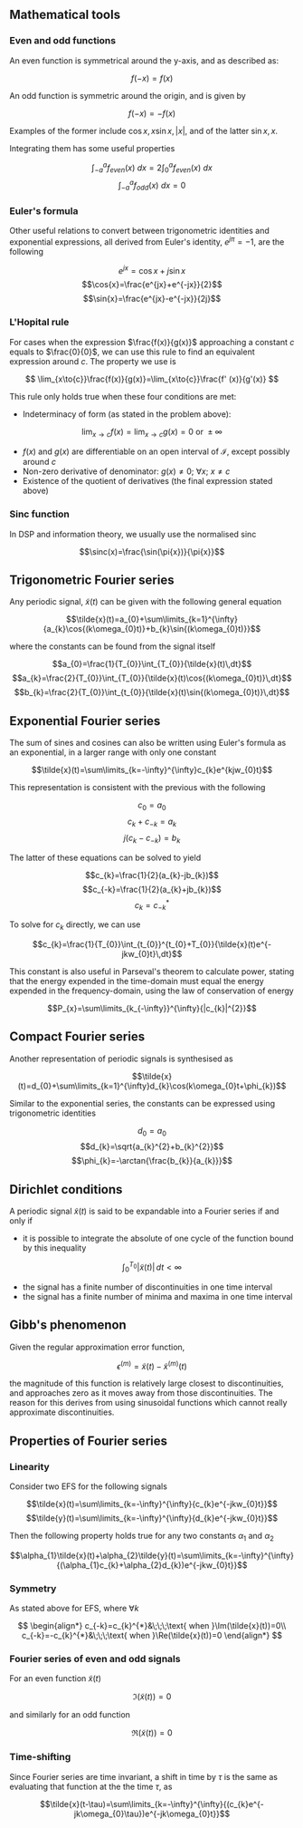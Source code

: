 ## Mathematical tools

### Even and odd functions

An even function is symmetrical around the y-axis, and as described as:

$$f(-x)=f(x)$$

An odd function is symmetric around the origin, and is given by

$$f(-x)=-f(x)$$

Examples of the former include $\cos{x},\, x\sin{x},\, |x|$, and of the latter $\sin{x},\, x$.

Integrating them has some useful properties

$$\int_{-a}^{a}f_{even}(x)\ dx=2\int_{0}^{a}f_{even}(x)\ dx$$
$$\int_{-a}^{a}f_{odd}(x)\ dx=0$$

### Euler's formula

Other useful relations to convert between trigonometric identities and exponential expressions, all derived from Euler's identity, $e^{j\pi}=-1$, are the following

$$e^{jx}=\cos{x}+j\sin{x}$$
$$\cos{x}=\frac{e^{jx}+e^{-jx}}{2}$$
$$\sin{x}=\frac{e^{jx}-e^{-jx}}{2j}$$

### L'Hopital rule

For cases when the expression $\frac{f(x)}{g(x)}$ approaching a constant $c$ equals to $\frac{0}{0}$, we can use this rule to find an equivalent expression around $c$. The property we use is

$$
\lim_{x\to{c}}\frac{f(x)}{g(x)}=\lim_{x\to{c}}\frac{f'
(x)}{g'(x)}
$$

This rule only holds true when these four conditions are met:

- Indeterminacy of form (as stated in the problem above):

$$
\lim_{x\to{c}}{f(x)}=\lim_{x\to{c}}{g(x)}=0\text{ or }\pm\infty
$$

- $f(x)$ and $g(x)$ are differentiable on an open interval of $\mathcal{I}$, except possibly around $c$
- Non-zero derivative of denominator: $g(x)\ne{0}$; $\forall{x}$; $x\ne{c}$
- Existence of the quotient of derivatives (the final expression stated above)

### Sinc function

In DSP and information theory, we usually use the normalised sinc

$$\sinc(x)=\frac{\sin(\pi{x})}{\pi{x}}$$

## Trigonometric Fourier series

Any periodic signal, $\tilde{x}(t)$ can be given with the following general equation

$$\tilde{x}(t)=a_{0}+\sum\limits_{k=1}^{\infty}{a_{k}\cos{(k\omega_{0}t)}+b_{k}\sin{(k\omega_{0}t)}}$$

where the constants can be found from the signal itself

$$a_{0}=\frac{1}{T_{0}}\int_{T_{0}}{\tilde{x}(t)\,dt}$$
$$a_{k}=\frac{2}{T_{0}}\int_{T_{0}}{\tilde{x}(t)\cos{(k\omega_{0}t)}\,dt}$$
$$b_{k}=\frac{2}{T_{0}}\int_{t_{0}}{\tilde{x}(t)\sin{(k\omega_{0}t)}\,dt}$$

## Exponential Fourier series

The sum of sines and cosines can also be written using Euler's formula as an exponential, in a larger range with only one constant

$$\tilde{x}(t)=\sum\limits_{k=-\infty}^{\infty}c_{k}e^{kjw_{0}t}$$

This representation is consistent with the previous with the following

$$c_{0}=a_{0}$$
$$c_{k}+c_{-k}=a_{k}$$
$$j(c_{k}-c_{-k})=b_{k}$$

The latter of these equations can be solved to yield

$$c_{k}=\frac{1}{2}(a_{k}-jb_{k})$$
$$c_{-k}=\frac{1}{2}(a_{k}+jb_{k})$$
$$c_{k}=c_{-k}^{*}$$

To solve for $c_{k}$ directly, we can use

$$c_{k}=\frac{1}{T_{0}}\int_{t_{0}}^{t_{0}+T_{0}}{\tilde{x}(t)e^{-jkw_{0}t}\,dt}$$

This constant is also useful in Parseval's theorem to calculate power, stating that the energy expended in the time-domain must equal the energy expended in the frequency-domain, using the law of conservation of energy

$$P_{x}=\sum\limits_{k_{-\infty}}^{\infty}{|c_{k}|^{2}}$$

## Compact Fourier series

Another representation of periodic signals is synthesised as

$$\tilde{x}(t)=d_{0}+\sum\limits_{k=1}^{\infty}d_{k}\cos(k\omega_{0}t+\phi_{k})$$

Similar to the exponential series, the constants can be expressed using trigonometric identities

$$d_{0}=a_{0}$$
$$d_{k}=\sqrt{a_{k}^{2}+b_{k}^{2}}$$
$$\phi_{k}=-\arctan{\frac{b_{k}}{a_{k}}}$$

## Dirichlet conditions

A periodic signal $\tilde{x}(t)$ is said to be expandable into a Fourier series if and only if

- it is possible to integrate the absolute of one cycle of the function bound by this inequality

$$\int_{0}^{T_{0}}{|\tilde{x}(t)|\,dt}<\infty$$

- the signal has a finite number of discontinuities in one time interval
- the signal has a finite number of minima and maxima in one time interval

## Gibb's phenomenon

Given the regular approximation error function,

$$\epsilon^{(m)}=\tilde{x}(t)-\tilde{x}^{(m)}(t)$$

the magnitude of this function is relatively large closest to discontinuities, and approaches zero as it moves away from those discontinuities. The reason for this derives from using sinusoidal functions which cannot really approximate discontinuities.

## Properties of Fourier series

### Linearity

Consider two EFS for the following signals

$$\tilde{x}(t)=\sum\limits_{k=-\infty}^{\infty}{c_{k}e^{-jkw_{0}t}}$$
$$\tilde{y}(t)=\sum\limits_{k=-\infty}^{\infty}{d_{k}e^{-jkw_{0}t}}$$

Then the following property holds true for any two constants $\alpha_{1}$ and $\alpha_{2}$

$$\alpha_{1}\tilde{x}(t)+\alpha_{2}\tilde{y}(t)=\sum\limits_{k=-\infty}^{\infty}{(\alpha_{1}c_{k}+\alpha_{2}d_{k})e^{-jkw_{0}t}}$$

### Symmetry

As stated above for EFS, where $\forall{k}$

$$
\begin{align*}
c_{-k}=c_{k}^{*}&\;\;\;\text{ when }\Im(\tilde{x}(t))=0\\
c_{-k}=-c_{k}^{*}&\;\;\;\text{ when }\Re(\tilde{x}(t))=0
\end{align*}
$$

### Fourier series of even and odd signals

For an even function $\tilde{x}(t)$

$$\Im(\tilde{x}(t))=0$$

and similarly for an odd function

$$\Re(\tilde{x}(t))=0$$

### Time-shifting

Since Fourier series are time invariant, a shift in time by $\tau$ is the same as evaluating that function at the the time $\tau$, as

$$\tilde{x}(t-\tau)=\sum\limits_{k=-\infty}^{\infty}{(c_{k}e^{-jk\omega_{0}\tau})e^{-jk\omega_{0}t}}$$
